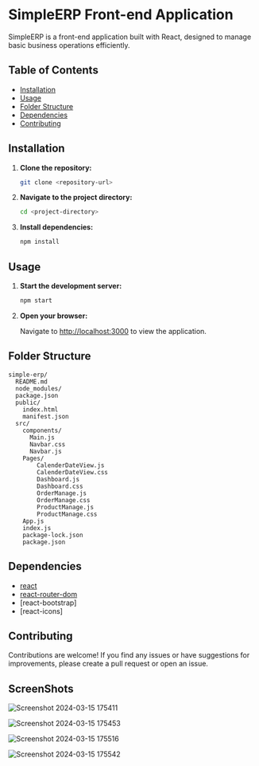 
# SimpleERP Front-end Application

SimpleERP is a front-end application built with React, designed to manage basic business operations efficiently.

## Table of Contents

- [Installation](#installation)
- [Usage](#usage)
- [Folder Structure](#folder-structure)
- [Dependencies](#dependencies)
- [Contributing](#contributing)


## Installation

1. **Clone the repository:**

   ```bash
   git clone <repository-url>
   ```

2. **Navigate to the project directory:**

   ```bash
   cd <project-directory>
   ```

3. **Install dependencies:**

   ```bash
   npm install
   ```

## Usage

1. **Start the development server:**

   ```bash
   npm start
   ```

2. **Open your browser:**

   Navigate to [http://localhost:3000](http://localhost:3000) to view the application.

## Folder Structure

```
simple-erp/
  README.md
  node_modules/
  package.json
  public/
    index.html
    manifest.json
  src/
    components/
      Main.js
      Navbar.css
      Navbar.js
    Pages/
        CalenderDateView.js
        CalenderDateView.css
        Dashboard.js
        Dashboard.css
        OrderManage.js
        OrderManage.css
        ProductManage.js
        ProductManage.css
    App.js
    index.js
    package-lock.json
    package.json
```

## Dependencies

- [react](https://reactjs.org/)
- [react-router-dom](https://reactrouter.com/)
- [react-bootstrap]
- [react-icons]

## Contributing

Contributions are welcome! If you find any issues or have suggestions for improvements, please create a pull request or open an issue.


## **ScreenShots**

![Screenshot 2024-03-15 175411](https://github.com/mamatapatil14/Entnt/assets/104715242/759a3f47-8aaa-4dff-b6d1-ea95e7001428)

![Screenshot 2024-03-15 175453](https://github.com/mamatapatil14/Entnt/assets/104715242/1e1f21b5-66a9-47a8-8537-90556eb5e36a)

![Screenshot 2024-03-15 175516](https://github.com/mamatapatil14/Entnt/assets/104715242/fdfda2a0-22f4-4f64-b8bd-41544a2f203e)

![Screenshot 2024-03-15 175542](https://github.com/mamatapatil14/Entnt/assets/104715242/5c52abcf-0701-42d9-a9de-4c1fc2fb5cca)



